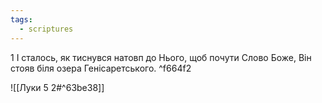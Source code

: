 ```yaml
---
tags:
  - scriptures
---
```




1 І сталось, як тиснувся натовп до Нього, щоб почути Слово Боже, Він стояв біля озера Генісаретського. ^f664f2

![[Луки 5 2#^63be38]]
